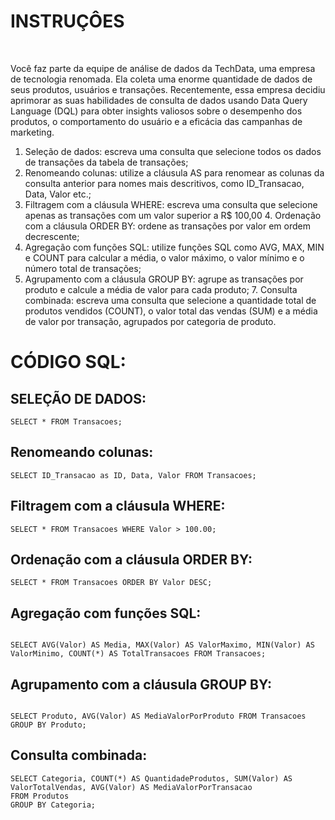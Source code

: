 # INSTRUÇÔES
﻿

Você faz parte da equipe de análise de dados da TechData, uma empresa de tecnologia renomada. Ela coleta uma enorme quantidade de dados de seus produtos, usuários e transações. Recentemente, essa empresa decidiu aprimorar as suas habilidades de consulta de dados usando Data Query Language (DQL) para obter insights valiosos sobre o desempenho dos produtos, o comportamento do usuário e a eficácia das campanhas de marketing.
1. Seleção de dados: escreva uma consulta que selecione todos os dados de transações da tabela de transações;
2. Renomeando colunas: utilize a cláusula AS para renomear as colunas da consulta anterior para nomes mais descritivos, como ID_Transacao, Data, Valor etc.;
3. Filtragem com a cláusula WHERE: escreva uma consulta que selecione apenas as transações com um valor superior a R$ 100,00 4. Ordenação com a cláusula ORDER BY: ordene as transações por valor em ordem decrescente;
5. Agregação com funções SQL: utilize funções SQL como AVG, MAX, MIN e COUNT para calcular a média, o valor máximo, o valor mínimo e o número total de transações;
6. Agrupamento com a cláusula GROUP BY: agrupe as transações por produto e calcule a média de valor para cada produto; 7. Consulta combinada: escreva uma consulta que selecione a quantidade total de produtos vendidos (COUNT), o valor total das vendas (SUM) e a média de valor por transação, agrupados por categoria de produto.

# CÓDIGO SQL:
## SELEÇÃO DE DADOS:
``` JS
SELECT * FROM Transacoes;
   ```
## Renomeando colunas:
``` JS
SELECT ID_Transacao as ID, Data, Valor FROM Transacoes;
   ```
## Filtragem com a cláusula WHERE:
``` JS
SELECT * FROM Transacoes WHERE Valor > 100.00;

   ```
## Ordenação com a cláusula ORDER BY:
``` JS
SELECT * FROM Transacoes ORDER BY Valor DESC;
   ```
## Agregação com funções SQL:
``` JS

SELECT AVG(Valor) AS Media, MAX(Valor) AS ValorMaximo, MIN(Valor) AS ValorMinimo, COUNT(*) AS TotalTransacoes FROM Transacoes;

   ```
## Agrupamento com a cláusula GROUP BY:

``` JS

SELECT Produto, AVG(Valor) AS MediaValorPorProduto FROM Transacoes GROUP BY Produto;
   ```
## Consulta combinada:
``` JS
SELECT Categoria, COUNT(*) AS QuantidadeProdutos, SUM(Valor) AS ValorTotalVendas, AVG(Valor) AS MediaValorPorTransacao
FROM Produtos
GROUP BY Categoria;

   ```
